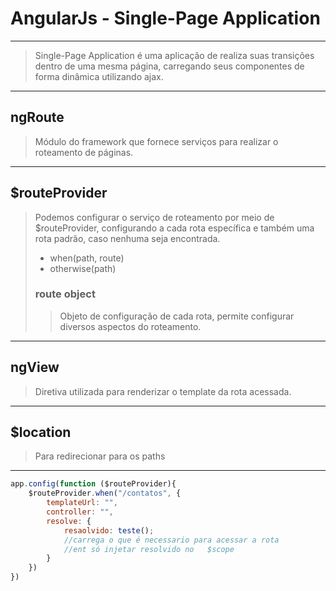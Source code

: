 # AngularJs - Single-Page Application

---

> Single-Page Application é uma aplicação de realiza suas transições dentro de uma mesma página, carregando seus componentes de forma dinâmica utilizando ajax.

---

## ngRoute

> Módulo do framework que fornece serviços para realizar o  roteamento de páginas.

---

## $routeProvider

> Podemos configurar o serviço de roteamento por meio de $routeProvider, configurando a cada rota específica e também uma rota padrão, caso nenhuma seja encontrada.
>
> - when(path, route)
> - otherwise(path)
>
> ### route object
>
> > Objeto de configuração de cada rota, permite configurar diversos aspectos do roteamento.

---

## ngView

> Diretiva utilizada para renderizar o template da rota acessada.

----

## $location

> Para redirecionar para os paths

---

```js
app.config(function ($routeProvider){
	$routeProvider.when("/contatos", {
		templateUrl: "",
		controller: "",
		resolve: {
            resaolvido: teste();
			//carrega o que é necessario para acessar a rota
            //ent só injetar resolvido no   $scope
		}
	})
})
```

